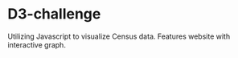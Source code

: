# D3-challenge

Utilizing Javascript to visualize Census data. 
Features website with interactive graph.
